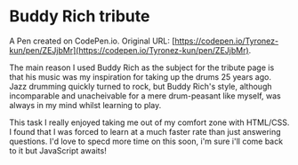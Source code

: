 # Buddy Rich tribute

A Pen created on CodePen.io. Original URL: [https://codepen.io/Tyronez-kun/pen/ZEJjbMr](https://codepen.io/Tyronez-kun/pen/ZEJjbMr).


The main reason I used Buddy Rich as the subject for the tribute page is that his music was my inspiration for taking up the drums 25 years ago. Jazz drumming quickly turned to rock, but Buddy Rich's style, although incomparable and unacheivable for a mere drum-peasant like myself, was always in my mind whilst learning to play.

This task I really enjoyed taking me out of my comfort zone with HTML/CSS. I found that I was forced to learn at a much faster rate than just answering questions. I'd love to specd more time on this soon, i'm sure i'll come back to it but JavaScript awaits!
